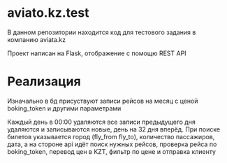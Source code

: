 # aviato.kz.test

В данном репозитории находится код для тестового задания в компанию aviata.kz 

Проект написан на Flask, отображение с помощю REST API

# Реализация

Изначально в бд присуствуют записи рейсов на месяц с ценой boking_token и другими параметрами

Каждый день в 00:00 удаляются все записи предыдущего дня удаляются и записываются новые, день на 32 дня вперёд. При поиске билетов указывается город (fly_from fly_to), количество пассажиров, дата, а на стороне api идёт поиск нужных рейсов, проверка рейса по boking_token, перевод цен в KZT, фильтр по цене и отправка клиенту

